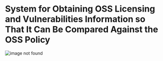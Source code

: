 # System for Obtaining OSS Licensing and Vulnerabilities Information so That It Can Be Compared Against the OSS Policy
 
![image not found](https://cloud.githubusercontent.com/assets/18035225/19059323/a28e81aa-89a4-11e6-9227-1d6c895f8e0e.PNG "Checking for OSS Licensing and Vulnerabilities in software and comparing it against policies")
